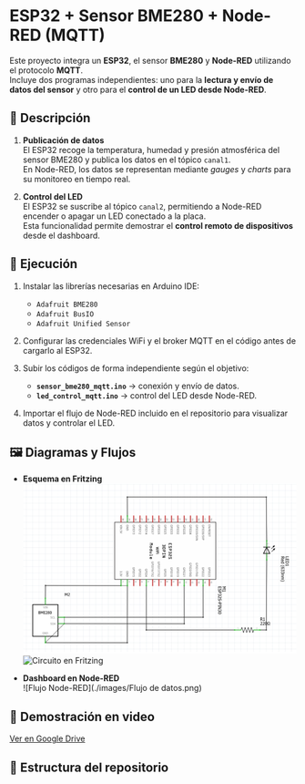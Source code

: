 # ESP32 + Sensor BME280 + Node-RED (MQTT)

Este proyecto integra un **ESP32**, el sensor **BME280** y **Node-RED** utilizando el protocolo **MQTT**.  
Incluye dos programas independientes: uno para la **lectura y envío de datos del sensor** y otro para el **control de un LED desde Node-RED**.  

## 📌 Descripción

1. **Publicación de datos**  
   El ESP32 recoge la temperatura, humedad y presión atmosférica del sensor BME280 y publica los datos en el tópico `canal1`.  
   En Node-RED, los datos se representan mediante *gauges* y *charts* para su monitoreo en tiempo real.  

2. **Control del LED**  
   El ESP32 se suscribe al tópico `canal2`, permitiendo a Node-RED encender o apagar un LED conectado a la placa.  
   Esta funcionalidad permite demostrar el **control remoto de dispositivos** desde el dashboard.  

## 🚀 Ejecución

1. Instalar las librerías necesarias en Arduino IDE:  
   - `Adafruit BME280`  
   - `Adafruit BusIO`  
   - `Adafruit Unified Sensor`  

2. Configurar las credenciales WiFi y el broker MQTT en el código antes de cargarlo al ESP32.  

3. Subir los códigos de forma independiente según el objetivo:  
   - **`sensor_bme280_mqtt.ino`** → conexión y envío de datos.  
   - **`led_control_mqtt.ino`** → control del LED desde Node-RED.  

4. Importar el flujo de Node-RED incluido en el repositorio para visualizar datos y controlar el LED.  

## 🖼️ Diagramas y Flujos

- **Esquema en Fritzing**  
  ![Circuito en Fritzing](./images/Esquema_Fritzing.png)
  ![Circuito en Fritzing](./images/Diseño_Fritzing_Protoboard.png)

- **Dashboard en Node-RED**  
  ![Flujo Node-RED](./images/Flujo de datos.png)

## 🎥 Demostración en video

[Ver en Google Drive](https://drive.google.com/file/d/1bVdxrej26ZMnXoOso6rz8y6qk1RVV_0Z/view?usp=sharing)

## 📂 Estructura del repositorio


